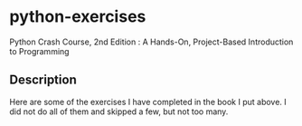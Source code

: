 # python-exercises
Python Crash Course, 2nd Edition : A Hands-On, Project-Based Introduction to Programming
## Description
Here are some of the exercises I have completed in the book I put above. I did not do all of them and skipped a few, but not too many.
